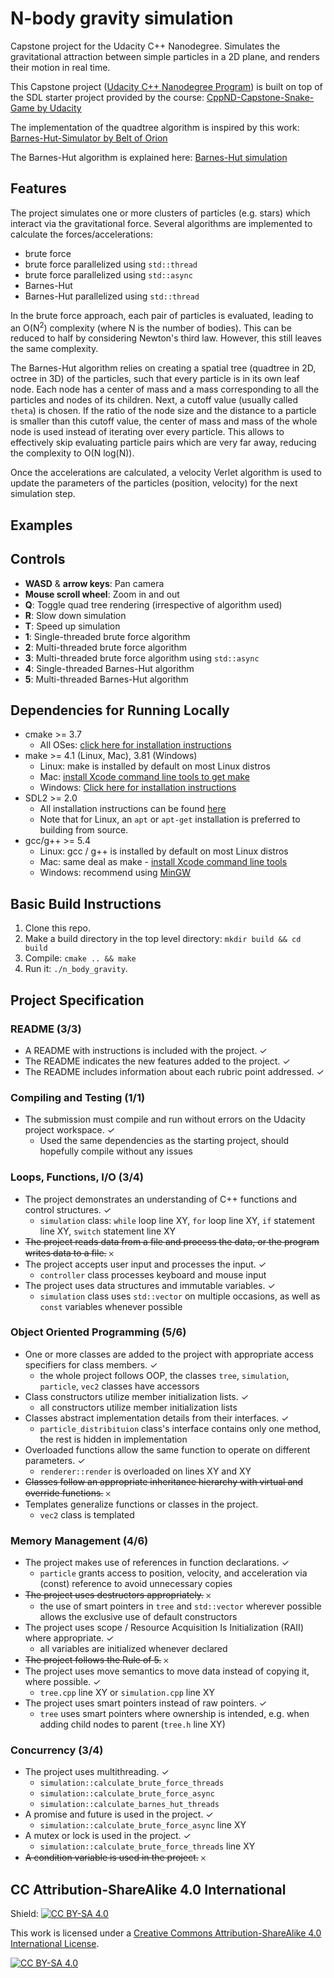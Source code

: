 # N-body gravity simulation
Capstone project for the Udacity C++ Nanodegree. Simulates the gravitational attraction between simple particles in a 2D plane, and renders their motion in real time.

This Capstone project ([Udacity C++ Nanodegree Program](https://www.udacity.com/course/c-plus-plus-nanodegree--nd213)) is built on top of the SDL starter project provided by the course:
[CppND-Capstone-Snake-Game by Udacity](https://github.com/udacity/CppND-Capstone-Snake-Game)

The implementation of the quadtree algorithm is inspired by this work:
[Barnes-Hut-Simulator by Belt of Orion](https://github.com/beltoforion/Barnes-Hut-Simulator)

The Barnes-Hut algorithm is explained here: [Barnes-Hut simulation](https://en.wikipedia.org/wiki/Barnes%E2%80%93Hut_simulation)

## Features
The project simulates one or more clusters of particles (e.g. stars) which interact via the gravitational force. Several algorithms are implemented to calculate the forces/accelerations:
* brute force
* brute force parallelized using `std::thread`
* brute force parallelized using `std::async`
* Barnes-Hut
* Barnes-Hut parallelized using `std::thread`

In the brute force approach, each pair of particles is evaluated, leading to an O(N<sup>2</sup>) complexity (where N is the number of bodies). This can be reduced to half by considering Newton's third law. However, this still leaves the same complexity.

The Barnes-Hut algorithm relies on creating a spatial tree (quadtree in 2D, octree in 3D) of the particles, such that every particle is in its own leaf node. Each node has a center of mass and a mass corresponding to all the particles and nodes of its children. Next, a cutoff value (usually called `theta`) is chosen. If the ratio of the node size and the distance to a particle is smaller than this cutoff value, the center of mass and mass of the whole node is used instead of iterating over every particle. This allows to effectively skip evaluating particle pairs which are very far away, reducing the complexity to O(N log(N)).

Once the accelerations are calculated, a velocity Verlet algorithm is used to update the parameters of the particles (position, velocity) for the next simulation step.

## Examples

## Controls
* **WASD** & **arrow keys**: Pan camera
* **Mouse scroll wheel**: Zoom in and out
* **Q**: Toggle quad tree rendering (irrespective of algorithm used)
* **R**: Slow down simulation
* **T**: Speed up simulation
* **1**: Single-threaded brute force algorithm
* **2**: Multi-threaded brute force algorithm
* **3**: Multi-threaded brute force algorithm using `std::async`
* **4**: Single-threaded Barnes-Hut algorithm
* **5**: Multi-threaded Barnes-Hut algorithm

## Dependencies for Running Locally
* cmake >= 3.7
  * All OSes: [click here for installation instructions](https://cmake.org/install/)
* make >= 4.1 (Linux, Mac), 3.81 (Windows)
  * Linux: make is installed by default on most Linux distros
  * Mac: [install Xcode command line tools to get make](https://developer.apple.com/xcode/features/)
  * Windows: [Click here for installation instructions](http://gnuwin32.sourceforge.net/packages/make.htm)
* SDL2 >= 2.0
  * All installation instructions can be found [here](https://wiki.libsdl.org/Installation)
  * Note that for Linux, an `apt` or `apt-get` installation is preferred to building from source.
* gcc/g++ >= 5.4
  * Linux: gcc / g++ is installed by default on most Linux distros
  * Mac: same deal as make - [install Xcode command line tools](https://developer.apple.com/xcode/features/)
  * Windows: recommend using [MinGW](http://www.mingw.org/)

## Basic Build Instructions

1. Clone this repo.
2. Make a build directory in the top level directory: `mkdir build && cd build`
3. Compile: `cmake .. && make`
4. Run it: `./n_body_gravity`.

## Project Specification

### README (3/3)
* A README with instructions is included with the project. ✓
* The README indicates the new features added to the project. ✓
* The README includes information about each rubric point addressed. ✓

### Compiling and Testing (1/1)
* The submission must compile and run without errors on the Udacity project workspace. ✓
  - Used the same dependencies as the starting project, should hopefully compile without any issues

### Loops, Functions, I/O (3/4)
* The project demonstrates an understanding of C++ functions and control structures. ✓ 
  - `simulation` class: `while` loop line XY, `for` loop line XY, `if` statement line XY, `switch` statement line XY
* ~~The project reads data from a file and process the data, or the program writes data to a file.~~ 𐄂
* The project accepts user input and processes the input. ✓ 
  - `controller` class processes keyboard and mouse input
* The project uses data structures and immutable variables. ✓
  - `simulation` class uses `std::vector` on multiple occasions, as well as `const` variables whenever possible
  
### Object Oriented Programming (5/6)
* One or more classes are added to the project with appropriate access specifiers for class members. ✓
  - the whole project follows OOP, the classes `tree`, `simulation`, `particle`, `vec2` classes have accessors
* Class constructors utilize member initialization lists. ✓
  - all constructors utilize member initialization lists
* Classes abstract implementation details from their interfaces. ✓
  - `particle_distribituion` class's interface contains only one method, the rest is hidden in implementation
* Overloaded functions allow the same function to operate on different parameters. ✓
  - `renderer::render` is overloaded on lines XY and XY
* ~~Classes follow an appropriate inheritance hierarchy with virtual and override functions.~~ 𐄂
* Templates generalize functions or classes in the project.
  - `vec2` class is templated

### Memory Management (4/6)
* The project makes use of references in function declarations. ✓
  - `particle` grants access to position, velocity, and acceleration via (const) reference to avoid unnecessary copies
* ~~The project uses destructors appropriately.~~ 𐄂
  - the use of smart pointers in `tree` and `std::vector` wherever possible allows the exclusive use of default constructors
* The project uses scope / Resource Acquisition Is Initialization (RAII) where appropriate. ✓
  - all variables are initialized whenever declared
* ~~The project follows the Rule of 5.~~ 𐄂
* The project uses move semantics to move data instead of copying it, where possible. ✓
  - `tree.cpp` line XY or `simulation.cpp` line XY
* The project uses smart pointers instead of raw pointers. ✓
  - `tree` uses smart pointers where ownership is intended, e.g. when adding child nodes to parent (`tree.h` line XY)

### Concurrency (3/4)
* The project uses multithreading. ✓
  - `simulation::calculate_brute_force_threads`
  - `simulation::calculate_brute_force_async`
  -  `simulation::calculate_barnes_hut_threads`
* A promise and future is used in the project. ✓
  - `simulation::calculate_brute_force_async` line XY
* A mutex or lock is used in the project. ✓
  - `simulation::calculate_brute_force_threads` line XY
* ~~A condition variable is used in the project.~~ 𐄂

## CC Attribution-ShareAlike 4.0 International

Shield: [![CC BY-SA 4.0][cc-by-sa-shield]][cc-by-sa]

This work is licensed under a
[Creative Commons Attribution-ShareAlike 4.0 International License][cc-by-sa].

[![CC BY-SA 4.0][cc-by-sa-image]][cc-by-sa]

[cc-by-sa]: http://creativecommons.org/licenses/by-sa/4.0/
[cc-by-sa-image]: https://licensebuttons.net/l/by-sa/4.0/88x31.png
[cc-by-sa-shield]: https://img.shields.io/badge/License-CC%20BY--SA%204.0-lightgrey.svg
